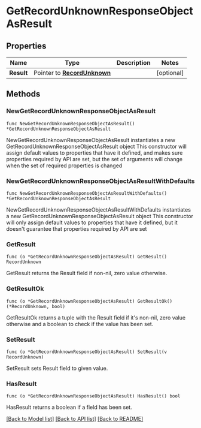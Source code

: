 # GetRecordUnknownResponseObjectAsResult

## Properties

Name | Type | Description | Notes
------------ | ------------- | ------------- | -------------
**Result** | Pointer to [**RecordUnknown**](RecordUnknown.md) |  | [optional] 

## Methods

### NewGetRecordUnknownResponseObjectAsResult

`func NewGetRecordUnknownResponseObjectAsResult() *GetRecordUnknownResponseObjectAsResult`

NewGetRecordUnknownResponseObjectAsResult instantiates a new GetRecordUnknownResponseObjectAsResult object
This constructor will assign default values to properties that have it defined,
and makes sure properties required by API are set, but the set of arguments
will change when the set of required properties is changed

### NewGetRecordUnknownResponseObjectAsResultWithDefaults

`func NewGetRecordUnknownResponseObjectAsResultWithDefaults() *GetRecordUnknownResponseObjectAsResult`

NewGetRecordUnknownResponseObjectAsResultWithDefaults instantiates a new GetRecordUnknownResponseObjectAsResult object
This constructor will only assign default values to properties that have it defined,
but it doesn't guarantee that properties required by API are set

### GetResult

`func (o *GetRecordUnknownResponseObjectAsResult) GetResult() RecordUnknown`

GetResult returns the Result field if non-nil, zero value otherwise.

### GetResultOk

`func (o *GetRecordUnknownResponseObjectAsResult) GetResultOk() (*RecordUnknown, bool)`

GetResultOk returns a tuple with the Result field if it's non-nil, zero value otherwise
and a boolean to check if the value has been set.

### SetResult

`func (o *GetRecordUnknownResponseObjectAsResult) SetResult(v RecordUnknown)`

SetResult sets Result field to given value.

### HasResult

`func (o *GetRecordUnknownResponseObjectAsResult) HasResult() bool`

HasResult returns a boolean if a field has been set.


[[Back to Model list]](../README.md#documentation-for-models) [[Back to API list]](../README.md#documentation-for-api-endpoints) [[Back to README]](../README.md)


